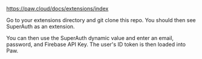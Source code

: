 https://paw.cloud/docs/extensions/index

Go to your extensions directory and git clone this repo. You should then see SuperAuth as an extension.

You can then use the SuperAuth dynamic value and enter an email, password, and Firebase API Key. The user's ID token is then loaded into Paw.
